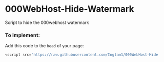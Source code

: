 # 000WebHost-Hide-Watermark
Script to hide the 000webhost watermark

### To implement:
Add this code to the `head` of your page:
```javascript
<script src="https://raw.githubusercontent.com/Inglan1/000WebHost-Hide-Watermark/main/hidewatermark.min.js"></script>
```
